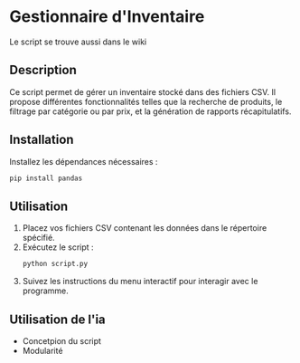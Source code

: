 # Gestionnaire d'Inventaire

Le script se trouve aussi dans le wiki

## Description
Ce script permet de gérer un inventaire stocké dans des fichiers CSV. Il propose différentes fonctionnalités telles que la recherche de produits, le filtrage par catégorie ou par prix, et la génération de rapports récapitulatifs.

## Installation
Installez les dépendances nécessaires :
   ```bash
   pip install pandas
   ```

## Utilisation
1. Placez vos fichiers CSV contenant les données dans le répertoire spécifié.
2. Exécutez le script :
   ```bash
   python script.py
   ```
3. Suivez les instructions du menu interactif pour interagir avec le programme.


## Utilisation de l'ia
- Concetpion du script
- Modularité

